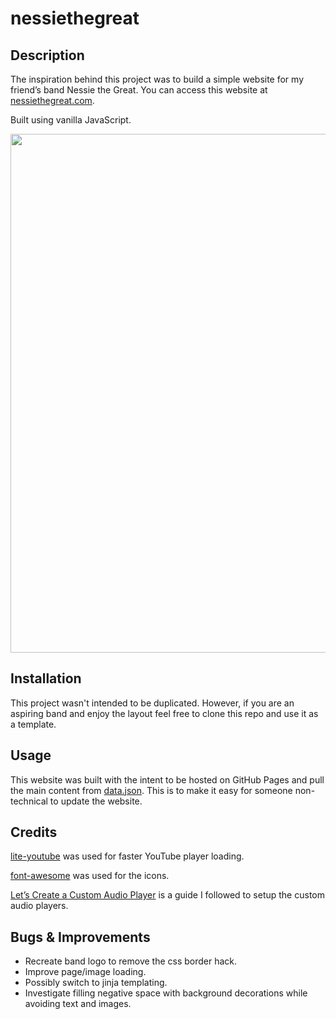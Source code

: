 # nessiethegreat

## Description

The inspiration behind this project was to build a simple website for my friend’s band Nessie the Great. You can access this website at [nessiethegreat.com](https://www.nessiethegreat.com).

Built using vanilla JavaScript.

<div align="center">
  <picture>
    <img src="https://repository-images.githubusercontent.com/186298444/f5df782a-b9a9-4f92-8a09-122e7e9f81db" width="830px">
  </picture>
</div>

## Installation

This project wasn't intended to be duplicated. However, if you are an aspiring band and enjoy the layout feel free to clone this repo and use it as a template.

## Usage

This website was built with the intent to be hosted on GitHub Pages and pull the main content from [data.json](./data/data.json). This is to make it easy for someone non-technical to update the website.

## Credits

[lite-youtube](https://github.com/paulirish/lite-youtube-embed) was used for faster YouTube player loading.

[font-awesome](https://fontawesome.com/v4/icons/) was used for the icons.

[Let’s Create a Custom Audio Player](https://css-tricks.com/lets-create-a-custom-audio-player/) is a guide I followed to setup the custom audio players.

## Bugs & Improvements

- Recreate band logo to remove the css border hack.
- Improve page/image loading.
- Possibly switch to jinja templating.
- Investigate filling negative space with background decorations while avoiding text and images.
